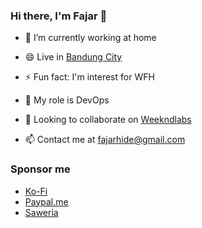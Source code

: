 ### Hi there, I'm Fajar 👋
  
- 🔭 I’m currently working at home

- 😄 Live in [Bandung City](https://goo.gl/maps/D2j5M4RTDdSXwiNz8)
  
- ⚡ Fun fact: I'm interest for WFH

- 🌱 My role is DevOps 

- 👯 Looking to collaborate on [Weekndlabs](https://github.com/weekndlabs)

- 📫 Contact me at fajarhide@gmail.com

### Sponsor me

  - [Ko-Fi](https://ko-fi.com/fajarhide)
  - [Paypal.me](https://paypal.me/fajarhidayat)
  - [Saweria](https://saweria.co/fajarhide)

<!--
**fajarhide/fajarhide** is a ✨ _special_ ✨ repository because its `README.md` (this file) appears on your GitHub profile.

Here are some ideas to get you started:

- 🔭 I’m currently working on ...
- 🌱 I’m currently learning ...
- 👯 I’m looking to collaborate on ...
- 🤔 I’m looking for help with ...
- 💬 Ask me about ...
- 📫 How to reach me: ...
- 😄 Pronouns: ...
- ⚡ Fun fact: ...
-->
